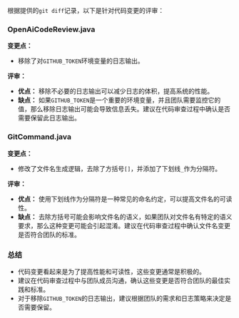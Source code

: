 根据提供的`git diff`记录，以下是针对代码变更的评审：

### OpenAiCodeReview.java

**变更点：**
- 移除了对`GITHUB_TOKEN`环境变量的日志输出。

**评审：**
- **优点：** 移除不必要的日志输出可以减少日志的体积，提高系统的性能。
- **缺点：** 如果`GITHUB_TOKEN`是一个重要的环境变量，并且团队需要监控它的值，那么移除日志输出可能会导致信息丢失。建议在代码审查过程中确认是否需要保留此日志输出。

### GitCommand.java

**变更点：**
- 修改了文件名生成逻辑，去除了方括号`[]`，并添加了下划线`_`作为分隔符。

**评审：**
- **优点：** 使用下划线作为分隔符是一种常见的命名约定，可以提高文件名的可读性。
- **缺点：** 去除方括号可能会影响文件名的语义，如果团队对文件名有特定的语义要求，那么这种变更可能会引起混淆。建议在代码审查过程中确认文件名变更是否符合团队的标准。

### 总结
- 代码变更看起来是为了提高性能和可读性，这些变更通常是积极的。
- 建议在代码审查过程中与团队成员沟通，确认这些变更是否符合团队的最佳实践和标准。
- 对于移除`GITHUB_TOKEN`的日志输出，建议根据团队的需求和日志策略来决定是否需要保留。
